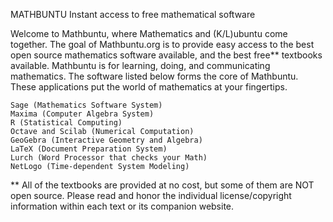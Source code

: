 MATHBUNTU
Instant access to free mathematical software

Welcome to Mathbuntu, where Mathematics and (K/L)ubuntu come together.
The goal of Mathbuntu.org is to provide easy access to the best open
source mathematics software available, and the best free** textbooks
available. Mathbuntu is for learning, doing, and communicating
mathematics. The software listed below forms the core of Mathbuntu.
These applications put the world of mathematics at your fingertips. 

    Sage (Mathematics Software System)
    Maxima (Computer Algebra System)
    R (Statistical Computing)
    Octave and Scilab (Numerical Computation)
    GeoGebra (Interactive Geometry and Algebra)
    LaTeX (Document Preparation System)
    Lurch (Word Processor that checks your Math)
    NetLogo (Time-dependent System Modeling)

** All of the textbooks are provided at no cost, but some of them are
NOT open source. Please read and honor the individual license/copyright
information within each text or its companion website.
